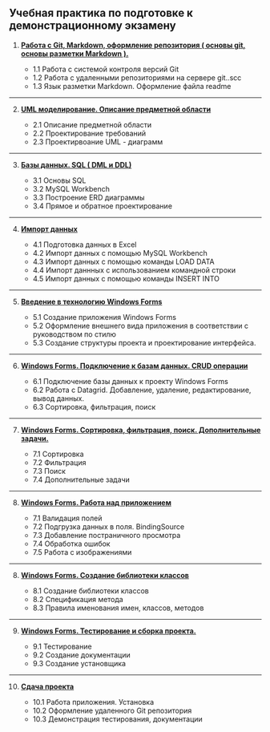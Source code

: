 ## Учебная практика по подготовке к демонстрационному экзамену

1. <a href ="./git.md">**Работа с Git, Markdown, оформление репозитория ( основы git, основы разметки Markdown ).**</a>
   
   - 1.1 Работа с системой контроля версий Git
   - 1.2 Работа с удаленными репозиториями на сервере git..scc
   - 1.3 Язык разметки Markdown. Оформление файла readme

---
 
2. <a href ="./uml.md">**UML моделирование. Описание предметной области**</a>

   - 2.1 Описание предметной области
   - 2.2 Проектирование требований
   - 2.3 Проектирвоание UML - диаграмм

---
3. <a href ="./database.md">**Базы данных. SQL ( DML и DDL)**</a>
   
   - 3.1 Основы SQL
   - 3.2 MySQL Workbench
   - 3.3 Построение ERD диаграммы
   - 3.4 Прямое и обратное проектирование

---
4. <a href ="./import.md">**Импорт данных**</a>
   
   - 4.1 Подготовка данных в Excel
   - 4.2 Импорт данных с помощью MySQL Workbench
   - 4.3 Импорт данных с помощью команды LOAD DATA
   - 4.4 Импорт даннных с иcпользованием командной строки
   - 4.5 Импорт данных с помощью команды INSERT INTO
---
5. <a href ="./form.md">**Введение в технологию Windows Forms**</a>
   
   - 5.1 Создание приложения Windows Forms
   - 5.2 Оформление внешнего вида приложения в соответствии с руководством по стилю
   - 5.3 Создание структуры проекта и проектирование интерфейса. 
---
6. <a href ="./form_connect.md">**Windows Forms. Подключение к базам данных. СRUD операции**</a>
   
   - 6.1 Подключение базы данных к проекту Windows Forms
   - 6.2 Работа с Datagrid. Добавление, удаление, редактирование, вывод данных.
   - 6.3 Сортировка, фильтрация, поиск

---

7. <a href ="./form_sort_filter_search.md">**Windows Forms. Сортировка, фильтрация, поиск. Дополнительные задачи.**</a>
   
   - 7.1 Сортировка
   - 7.2 Фильтрация
   - 7.3 Поиск
   - 7.4 Дополнительные задачи
---
8. <a href ="./form_binding.md">**Windows Forms. Работа над приложением**</a>
   
   - 7.1 Валидация полей
   - 7.2 Подгрузка данных в поля. BindingSource
   - 7.3 Добавление постраничного просмотра
   - 7.4 Обработка ошибок
   - 7.5 Работа с изображениями

---
8.   <a href ="./form_class.md">**Windows Forms. Создание библиотеки классов**</a>
   
       - 8.1 Создание библиотеки классов
       - 8.2 Спецификация метода
       - 8.3 Правила именования имен, классов, методов
---
9.  <a href ="./form_test.md">**Windows Forms. Тестирование и сборка проекта.**</a>
   
       - 9.1 Тестирование 
       - 9.2 Создание документации
       - 9.3 Создание установщика

---
10.  <a href ="./form_itog.md">**Сдача проекта**</a>
   
        - 10.1 Работа приложения. Установка
        - 10.2 Оформление удаленного Git репозитория
        - 10.3 Демонстрация тестирования, документации